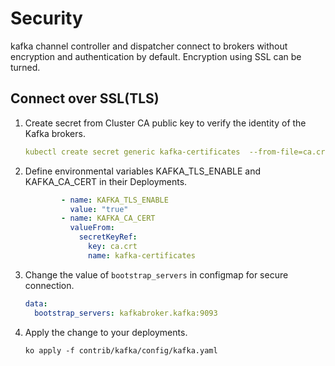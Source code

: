 # Security

kafka channel controller and dispatcher connect to brokers without
encryption and authentication by default. Encryption using SSL can be
turned.

## Connect over SSL(TLS)

1. Create secret from Cluster CA public key to verify the identity of the Kafka brokers.

   ```yaml
   kubectl create secret generic kafka-certificates  --from-file=ca.crt -n knative-eventing
   ```

1. Define environmental variables KAFKA_TLS_ENABLE and KAFKA_CA_CERT in their Deployments.

   ```yaml
           - name: KAFKA_TLS_ENABLE
             value: "true"
           - name: KAFKA_CA_CERT
             valueFrom:
               secretKeyRef:
                 key: ca.crt
                 name: kafka-certificates
   ```

1. Change the value of `bootstrap_servers` in configmap for secure connection.

   ```yaml
   data:
     bootstrap_servers: kafkabroker.kafka:9093
   ```

1. Apply the change to your deployments.

   ```
   ko apply -f contrib/kafka/config/kafka.yaml
   ```
